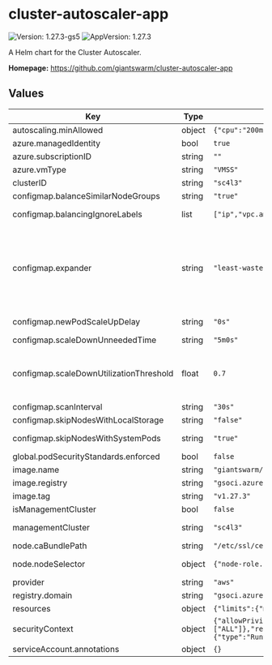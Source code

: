 # cluster-autoscaler-app

![Version: 1.27.3-gs5](https://img.shields.io/badge/Version-1.27.3--gs5-informational?style=flat-square) ![AppVersion: 1.27.3](https://img.shields.io/badge/AppVersion-1.27.3-informational?style=flat-square)

A Helm chart for the Cluster Autoscaler.

**Homepage:** <https://github.com/giantswarm/cluster-autoscaler-app>

## Values

| Key | Type | Default | Description |
|-----|------|---------|-------------|
| autoscaling.minAllowed | object | `{"cpu":"200m","memory":"400Mi"}` | Lower bounds for vertical autoscaling. |
| azure.managedIdentity | bool | `true` | If the VMSS instances' managed identity should be used or not. |
| azure.subscriptionID | string | `""` | ID of the subscription the VMSSs are contained in. |
| azure.vmType | string | `"VMSS"` | Azure VM type. |
| clusterID | string | `"sc4l3"` | Cluster ID. This value is set automatically. Do not overwrite it. |
| configmap.balanceSimilarNodeGroups | string | `"true"` | Detect similar node groups and balance the number of nodes between them. |
| configmap.balancingIgnoreLabels | list | `["ip","vpc.amazonaws.com/eniConfig","giantswarm.io/machine-deployment"]` | Specifies a label to ignore in addition to the basic and cloud-provider set of labels when comparing if two node groups are similar. |
| configmap.expander | string | `"least-waste"` | Type of node group expander to be used in scale up. Available values:  - random: Selects a node group at random. - most-pods: Selects a node group that fits the most pods. - least-waste: Selects a node group that leaves the least fraction of CPU and Memory. - price: Selects a node group that is the most cost-effective and consistent with the preferred node size for the cluster. - priority: Selects a node group based on a user-configured priorities assigned to group names. - grpc: Uses the gRPC client expander to call to an external gRPC server to select a node group for scale up.  Specifying multiple values separated by commas will call the expanders in succession until there is only one option remaining. Ties still existing after this process are broken randomly. |
| configmap.newPodScaleUpDelay | string | `"0s"` | Pods less than this old will not be considered for scale-up. Can be increased for individual pods through annotation 'cluster-autoscaler.kubernetes.io/pod-scale-up-delay'. |
| configmap.scaleDownUnneededTime | string | `"5m0s"` | How long a node should be unneeded before it is eligible for scale down. |
| configmap.scaleDownUtilizationThreshold | float | `0.7` | The maximum value between the sum of cpu requests and sum of memory requests of all pods running on the node divided by node's corresponding allocatable resource, below which a node can be considered for scale down. Keep https://github.com/giantswarm/docs/blob/main/src/layouts/shortcodes/autoscaler_utilization_threshold.html updated. |
| configmap.scanInterval | string | `"30s"` | How often cluster is reevaluated for scale up or down. |
| configmap.skipNodesWithLocalStorage | string | `"false"` | If true cluster autoscaler will never delete nodes with pods with local storage, e.g. EmptyDir or HostPath. |
| configmap.skipNodesWithSystemPods | string | `"true"` | If true cluster autoscaler will never delete nodes with pods from kube-system (except for DaemonSet or mirror pods). |
| global.podSecurityStandards.enforced | bool | `false` | If Pod Security Standards are being used or not. This value is set automatically. Do not overwrite it. |
| image.name | string | `"giantswarm/cluster-autoscaler"` | Image name. |
| image.registry | string | `"gsoci.azurecr.io"` | Registry host to pull images from. This value is set automatically. Do not overwrite it. |
| image.tag | string | `"v1.27.3"` | Image tag. |
| isManagementCluster | bool | `false` | If the chart is installed on a management cluster or not. This value is set automatically. Do not overwrite it. |
| managementCluster | string | `"sc4l3"` | Name of the management cluster this chart is installed on. This value is set automatically. Do not overwrite it. |
| node.caBundlePath | string | `"/etc/ssl/certs/ca-certificates.crt"` | Host path of the CA bundle. |
| node.nodeSelector | object | `{"node-role.kubernetes.io/control-plane":""}` | Node selector for the autoscaler pod. `control-plane` gets translated to `master` and vice versa depending on Kubernetes version. |
| provider | string | `"aws"` | Provider the cluster is running on. This value is set automatically. Do not overwrite it. |
| registry.domain | string | `"gsoci.azurecr.io"` | Registry host to pull images from. This value is set automatically. Do not overwrite it. |
| resources | object | `{"limits":{"memory":"400Mi"},"requests":{"cpu":"200m","memory":"400Mi"}}` | Container resource requests and limits. |
| securityContext | object | `{"allowPrivilegeEscalation":false,"capabilities":{"drop":["ALL"]},"readOnlyRootFilesystem":true,"runAsGroup":1000,"runAsNonRoot":true,"runAsUser":1000,"seccompProfile":{"type":"RuntimeDefault"}}` | Container security context. |
| serviceAccount.annotations | object | `{}` | Annotations of the service account. |
